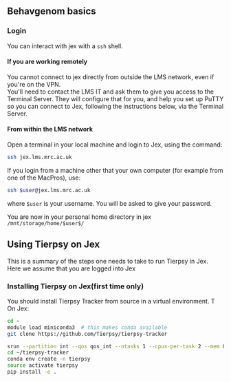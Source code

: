 ## Behavgenom basics

### Login

You can interact with jex with a `ssh` shell.

#### If you are working remotely
You cannot connect to jex directly from outside the LMS network, even if you're on the VPN.\
You'll need to contact the LMS IT and ask them to give you access to the Terminal Server. They will configure that for you, and help you set up PuTTY so you can connect to Jex, following the instructions below, via the Terminal Server.

#### From within the LMS network
Open a terminal in your local machine and login to Jex, using the command:
``` bash
ssh jex.lms.mrc.ac.uk
```

If you login from a machine other that your own computer (for example from one of the MacPros), use:
``` bash
ssh $user@jex.lms.mrc.ac.uk
```
where `$user` is your username. You will be asked to give your password.

You are now in your personal home directory in jex `/mnt/storage/home/$user$/`




## Using Tierpsy on Jex

This is a summary of the steps one needs to take to run Tierpsy in Jex.\
Here we assume that you are logged into Jex


### Installing Tierpsy on Jex(first time only)

You should install Tierpsy Tracker from source in a virtual environment.
T
On Jex:
``` bash
cd ~
module load miniconda3  # this makes conda available
git clone https://github.com/Tierpsy/tierpsy-tracker
```
``` bash
srun --partition int --qos qos_int --ntasks 1 --cpus-per-task 2 --mem 8G --time 04:00:00 --pty bash -i
cd ~/tierpsy-tracker
conda env create -n tierpsy
source activate tierpsy
pip install -e .
```

